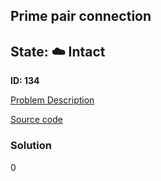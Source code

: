 ## Prime pair connection

## State: :cloud: **Intact**

**ID: 134**

[Problem Description](https://projecteuler.net/problem=134)

[Source code](main.cpp)

### Solution
0